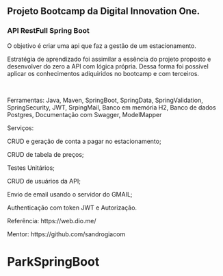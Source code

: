 <h2>Projeto Bootcamp da Digital Innovation One.</h2>
<h3>API RestFull Spring Boot</h3>
<p>O objetivo é criar uma api que faz a gestão de um estacionamento.</p>
<p>Estratégia de aprendizado foi assimilar a essência do projeto proposto e desenvolver do zero a API com lógica própria. Dessa forma foi possível aplicar os conhecimentos adiquiridos no bootcamp e com terceiros.</p>
<br>
<p>Ferramentas: Java, Maven, SpringBoot, SpringData, SpringValidation, SpringSecurity, JWT, SrpingMail, Banco em memória H2, Banco de dados Postgres, Documentação com Swagger,
ModelMapper</p>

<p>Serviços:</p>
<p>CRUD e geração de conta a pagar no estacionamento;</p>
<p>CRUD de tabela de preços;</p>
<p>Testes Unitários;</p>
<p>CRUD de usuários da API;</p>
<p>Envio de email usando o servidor do GMAIL;</p>
<p>Authenticação com token JWT e Autorização.</p>


<p>Referência: https://web.dio.me/</p>
<p>Mentor: https://github.com/sandrogiacom</p>



# ParkSpringBoot

